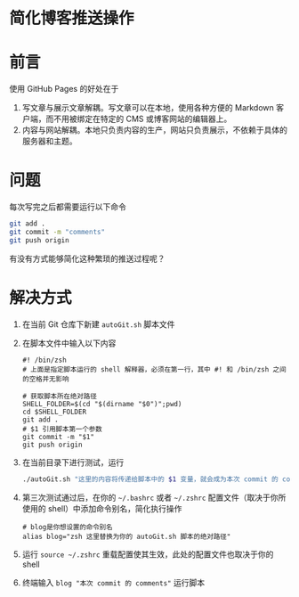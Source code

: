# 简化博客推送操作

# 前言

使用 GitHub Pages 的好处在于

1. 写文章与展示文章解耦。写文章可以在本地，使用各种方便的 Markdown 客户端，而不用被绑定在特定的 CMS 或博客网站的编辑器上。
2. 内容与网站解耦。本地只负责内容的生产，网站只负责展示，不依赖于具体的服务器和主题。

# 问题

每次写完之后都需要运行以下命令

```bash
git add .
git commit -m "comments"
git push origin
```

有没有方式能够简化这种繁琐的推送过程呢？

# 解决方式

1. 在当前 Git 仓库下新建 `autoGit.sh` 脚本文件

2. 在脚本文件中输入以下内容

   ```
   #! /bin/zsh
   # 上面是指定脚本运行的 shell 解释器，必须在第一行，其中 #! 和 /bin/zsh 之间的空格并无影响
   
   # 获取脚本所在绝对路径
   SHELL_FOLDER=$(cd "$(dirname "$0")";pwd)
   cd $SHELL_FOLDER
   git add .
   # $1 引用脚本第一个参数
   git commit -m "$1"
   git push origin
   ```

3. 在当前目录下进行测试，运行

   ```bash
   ./autoGit.sh "这里的内容将传递给脚本中的 $1 变量，就会成为本次 commit 的 comments"
   ```

4. 第三次测试通过后，在你的 `~/.bashrc` 或者 `~/.zshrc` 配置文件（取决于你所使用的 shell）中添加命令别名，简化执行操作

   ```shell
   # blog是你想设置的命令别名
   alias blog="zsh 这里替换为你的 autoGit.sh 脚本的绝对路径"
   ```

5. 运行 `source ~/.zshrc` 重载配置使其生效，此处的配置文件也取决于你的 shell

6. 终端输入 `blog "本次 commit 的 comments"` 运行脚本